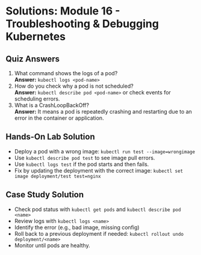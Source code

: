 # Solutions: Module 16 - Troubleshooting & Debugging Kubernetes

## Quiz Answers
1. What command shows the logs of a pod?  
   **Answer:** `kubectl logs <pod-name>`
2. How do you check why a pod is not scheduled?  
   **Answer:** `kubectl describe pod <pod-name>` or check events for scheduling errors.
3. What is a CrashLoopBackOff?  
   **Answer:** It means a pod is repeatedly crashing and restarting due to an error in the container or application.

## Hands-On Lab Solution
- Deploy a pod with a wrong image: `kubectl run test --image=wrongimage`
- Use `kubectl describe pod test` to see image pull errors.
- Use `kubectl logs test` if the pod starts and then fails.
- Fix by updating the deployment with the correct image: `kubectl set image deployment/test test=nginx`

## Case Study Solution
- Check pod status with `kubectl get pods` and `kubectl describe pod <name>`
- Review logs with `kubectl logs <name>`
- Identify the error (e.g., bad image, missing config)
- Roll back to a previous deployment if needed: `kubectl rollout undo deployment/<name>`
- Monitor until pods are healthy.